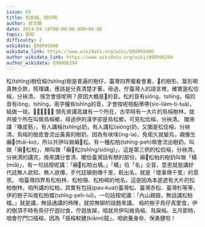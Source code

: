 ```yaml
---
issue: 65
title: 松佮榕，說分明
author: 邱文錫
date: 2014-04-10T00:00:00.000+08:00
topic: 新知
difficulty: 2
wikidata: Q98095406
wikidata_link: https://www.wikidata.org/wiki/Q98095406
author_wikidata_link: https://www.wikidata.org/wiki/Q98096294
author_wikidata: Q98096294
---
```

松(tshîng)樹佮榕(tshîng)樹是普遍的樹仔，臺灣四界攏看會著，𪜶的樹形、葉形嘛真無仝款，照理講，應該是分真清楚才著，毋過，佇臺灣人的語言裡，確實是松佮榕，分袂清。
按怎會按呢咧？原因大概是𪜶的音。松的音有siông、tshîng，榕的音有iông、tshîng，兩字攏有tshîng的音，才會按呢相黏蒂帶(sio-liâm-tì-tuà)，結做一球。𰣻𰣻𰣻𰣻𰣻𰣻
頭先來講高雄有一个所在，古早時有一大片的鳥榕樹林，就共彼个所在叫做鳥榕鄉，毋過伊的漢字卻是鳥松鄉，可見松佮榕，分袂清。
閣來講『橡皮筋』，有人講榕(tshîng)奶，有人講松(siông)奶，又閣是松佮榕，分袂清。鳥榕的樹皮會流出黃黃的樹奶，因為有坱埃(ing-ia)，免偌久就變烏，親像生癩𰣻(thái-ko)，所以共伊叫做癩𰣻松。有一種松柏(tshîng-peh)嘛會流出樹奶，叫做「癩𰣻松柏」，嘛叫做「癩𰣻松(tshîng/siông)」，這是第三例的松佮榕，分袂清。
分袂清的講完，換來講分會清、閣佮臺灣話有關的部份。癩𰣻松柏的樹奶叫做「樠(miâ)」，有一句話按呢講：「癩𰣻松柏出樠。」「樠」佮「名」仝音，意思就是講好代誌無人欲知、無人欲傳，歹代誌顛倒傳千里，較出名，就是『壞事傳千里』的意思。
咱臺灣四界有松柏林、松柏嶺、松柏崎的地名，這是因為本底遮有大片的松柏樹林。咱所講的松柏，其實有包括(pau-kuat)臺灣松、臺灣赤松、臺灣杉等等，伊的樹子叫做松柏檑(tshîng-peh-luî)，一句話按呢講：「內山親姆，無話講松柏檑。」就是講，無話通講的時陣，就掠無聊的話題來講。
榕的樹子鳥仔真愛食，伊的樹頂不時有鳥仔佇遐討食，佇遐放屎，咱就共伊叫做鳥榕、鳥屎榕。五月節時，咱會佇門口插榕，因為「插榕較健(kiānn)龍」，咱欲養身命、保勇健啦！